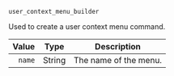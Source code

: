 `user_context_menu_builder`

Used to create a user context menu command.

| Value  | Type   | Description           |
|-------:|--------|-----------------------|
| `name` | String | The name of the menu. |